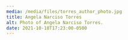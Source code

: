 ```yaml
---
media: /media/files/torres_author_photo.jpg
title: Angela Narciso Torres
alt: Photo of Angela Narciso Torres.
date: 2021-10-18T17:23:00-0500
---
```

